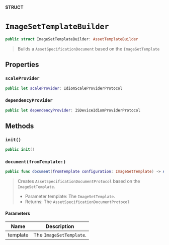 **STRUCT**

# `ImageSetTemplateBuilder`

```swift
public struct ImageSetTemplateBuilder: AssetTemplateBuilder
```

> Builds a `AssetSpecificationDocument` based on the `ImageSetTemplate`

## Properties
### `scaleProvider`

```swift
public let scaleProvider: IdiomScaleProviderProtocol
```

### `dependencyProvider`

```swift
public let dependencyProvider: ISDeviceIdiomProviderProtocol
```

## Methods
### `init()`

```swift
public init()
```

### `document(fromTemplate:)`

```swift
public func document(fromTemplate configuration: ImageSetTemplate) -> AssetSpecificationDocumentProtocol
```

> Creates `AssetSpecificationDocumentProtocol` based on the `ImageSetTemplate`.
>
>  - Parameter template: The `ImageSetTemplate`.
>  - Returns: The `AssetSpecificationDocumentProtocol`

#### Parameters

| Name | Description |
| ---- | ----------- |
| template | The `ImageSetTemplate`. |